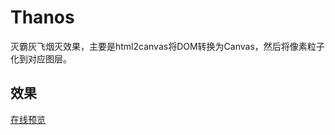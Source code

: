 # Thanos

灭霸灰飞烟灭效果，主要是html2canvas将DOM转换为Canvas，然后将像素粒子化到对应图层。

## 效果
[在线预览](https://llb421270473.github.io/thanos/src/index.html)